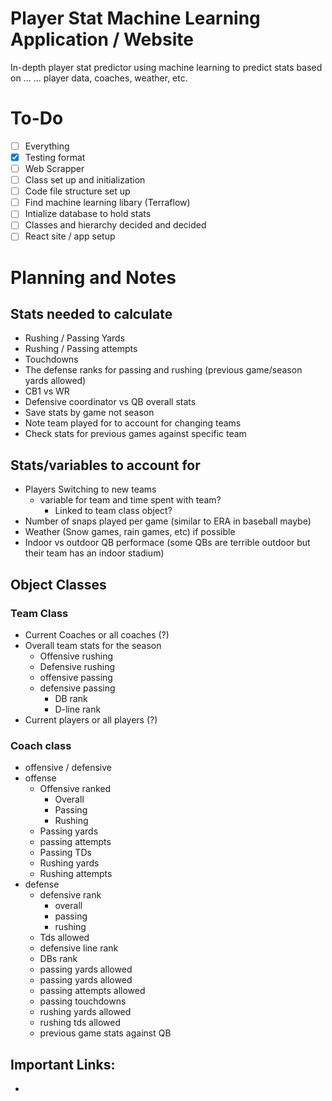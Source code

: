 # Player Stat Machine Learning Application / Website

In-depth player stat predictor using machine learning to predict stats based on ...
... player data, coaches, weather, etc.

# To-Do

- [ ] Everything
- [x] Testing format
- [ ] Web Scrapper
- [ ] Class set up and initialization
- [ ] Code file structure set up
- [ ] Find machine learning libary (Terraflow)
- [ ] Intialize database to hold stats
- [ ] Classes and hierarchy decided and decided
- [ ] React site / app setup

# **Planning and Notes**

## Stats needed to calculate

- Rushing / Passing Yards
- Rushing / Passing attempts
- Touchdowns
- The defense ranks for passing and rushing (previous game/season yards allowed)
- CB1 vs WR
- Defensive coordinator vs QB overall stats
- Save stats by game not season
- Note team played for to account for changing teams
- Check stats for previous games against specific team

## Stats/variables to account for

- Players Switching to new teams
  - variable for team and time spent with team?
    - Linked to team class object?
- Number of snaps played per game (similar to ERA in baseball maybe)
- Weather (Snow games, rain games, etc) if possible
- Indoor vs outdoor QB performace (some QBs are terrible outdoor but their team has an indoor stadium)

## **Object Classes**

### Team Class

- Current Coaches or all coaches (?)
- Overall team stats for the season
  - Offensive rushing
  - Defensive rushing
  - offensive passing
  - defensive passing
    - DB rank
    - D-line rank
- Current players or all players (?)

### Coach class

- offensive / defensive
- offense
  - Offensive ranked
    - Overall
    - Passing
    - Rushing
  - Passing yards
  - passing attempts
  - Passing TDs
  - Rushing yards
  - Rushing attempts
- defense
  - defensive rank
    - overall
    - passing
    - rushing
  - Tds allowed
  - defensive line rank
  - DBs rank
  - passing yards allowed
  - passing yards allowed
  - passing attempts allowed
  - passing touchdowns
  - rushing yards allowed
  - rushing tds allowed
  - previous game stats against QB

## Important Links:

-
